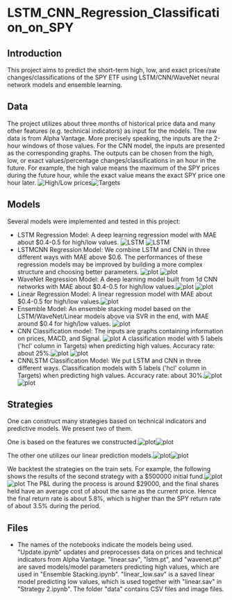 # LSTM_CNN_Regression_Classification_on_SPY

## Introduction

This project aims to predict the short-term high, low, and exact prices/rate changes/classifications of the SPY ETF using LSTM/CNN/WaveNet neural network models and ensemble learning. 

##  Data

The project utilizes about three months of historical price data and many other features (e.g. technical indicators) as input for the models. The raw data is from Alpha Vantage. More precisely speaking, the inputs are the 2-hour windows of those values. For the CNN model, the inputs are presented as the corresponding graphs. The outputs can be chosen from the high, low, or exact values/percentage changes/classifications in an hour in the future. For example, the high value means the maximum of the SPY prices during the future hour, while the exact value means the exact SPY price one hour later. ![High/Low prices](./data/Screenshots/update1.png "High/Low prices")![Targets](./data/Screenshots/Y.png "Targets")


## Models

Several models were implemented and tested in this project:

- LSTM Regression Model: A deep learning regression model with MAE about $0.4-0.5 for high/low values. ![LSTM](./data/Screenshots/lstm.png "MAE") ![LSTM](./data/Screenshots/lstm_pic.png "Predictions")
- LSTMCNN Regression Model: We combine LSTM and CNN in three different ways with MAE above $0.6. The performances of these regression models may be improved by building a more complex structure and choosing better parameters. ![plot](./data/Screenshots/cnnlstm.png "MAE") ![plot](./data/Screenshots/cnnlstm_pic.png "Predictions")
- WaveNet Regression Model: A deep learning model built from 1d CNN networks with MAE about $0.4-0.5 for high/low values.![plot](./data/Screenshots/wavenet.png "MAE") ![plot](./data/Screenshots/wavenet_pic.png "Predictions")
- Linear Regression Model: A linear regression model with MAE about $0.4-0.5 for high/low values.![plot](./data/Screenshots/linear_pic.png "Predictions")
- Ensemble Model: An ensemble stacking model based on the LSTM/WaveNet/Linear models above via SVR in the end, with MAE around $0.4 for high/low values. ![plot](./data/Screenshots/ensemble_pic.png "Predictions")
- CNN Classification model: The inputs are graphs containing information on prices, MACD, and Signal. ![plot](./data/Screenshots/cnn_batch.png "Batch") A classification model with 5 labels ('hcl' column in Targets) when predicting high values. Accuracy rate: about 25%.![plot](./data/Screenshots/cnn_cls_tr.png "Train") ![plot](./data/Screenshots/cnn_cls_te.png "Test")
- CNNLSTM Classification Model: We put LSTM and CNN in three different ways. Classification models with 5 labels ('hcl' column in Targets) when predicting high values. Accuracy rate: about 30%.![plot](./data/Screenshots/cnnlstm_cls_tr.png "Train") ![plot](./data/Screenshots/cnnlstm_cls_te.png "Test")

## Strategies

One can construct many strategies based on technical indicators and predictive models. We present two of them.

One is based on the features we constructed.![plot](./data/Screenshots/strategy1a.png "Signals")![plot](./data/Screenshots/strategy1b.png "Signals")

The other one utilizes our linear prediction models.![plot](./data/Screenshots/strategy2a.png "Signals")![plot](./data/Screenshots/strategy2b.png "Signals")

We backtest the strategies on the train sets. For example, the following shows the results of the second strategy with a $500000 initial fund.![plot](./data/Screenshots/strategy2full.png "Strategy")![plot](./data/Screenshots/strategy2fullPL.png "P&L") The P&L during the process is around $29000, and the final shares held have an average cost of about the same as the current price. Hence the final return rate is about 5.8%, which is higher than the SPY return rate of about 3.5% during the period. 

## Files

- The names of the notebooks indicate the models being used. "Update.ipynb" updates and preprocesses data on prices and technical indicators from Alpha Vantage. "linear.sav", "lstm.pt", and "wavenet.pt" are saved models/model parameters predicting high values, which are used in "Ensemble Stacking.ipynb". "linear_low.sav" is a saved linear model predicting low values, which is used together with "linear.sav" in "Strategy 2.ipynb". The folder "data" contains CSV files and image files.

